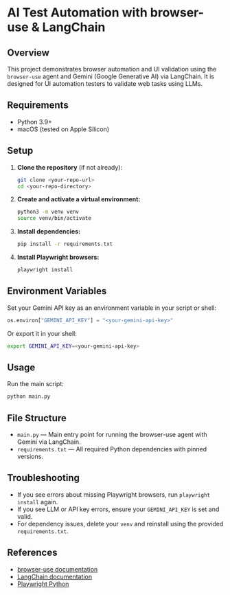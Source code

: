 # AI Test Automation with browser-use & LangChain

## Overview
This project demonstrates browser automation and UI validation using the `browser-use` agent and Gemini (Google Generative AI) via LangChain. It is designed for UI automation testers to validate web tasks using LLMs.

## Requirements
- Python 3.9+
- macOS (tested on Apple Silicon)

## Setup

1. **Clone the repository** (if not already):
   ```sh
   git clone <your-repo-url>
   cd <your-repo-directory>
   ```

2. **Create and activate a virtual environment:**
   ```sh
   python3 -m venv venv
   source venv/bin/activate
   ```

3. **Install dependencies:**
   ```sh
   pip install -r requirements.txt
   ```

4. **Install Playwright browsers:**
   ```sh
   playwright install
   ```

## Environment Variables
Set your Gemini API key as an environment variable in your script or shell:
```python
os.environ["GEMINI_API_KEY"] = "<your-gemini-api-key>"
```
Or export it in your shell:
```sh
export GEMINI_API_KEY=<your-gemini-api-key>
```

## Usage
Run the main script:
```sh
python main.py
```

## File Structure
- `main.py` — Main entry point for running the browser-use agent with Gemini via LangChain.
- `requirements.txt` — All required Python dependencies with pinned versions.

## Troubleshooting
- If you see errors about missing Playwright browsers, run `playwright install` again.
- If you see LLM or API key errors, ensure your `GEMINI_API_KEY` is set and valid.
- For dependency issues, delete your `venv` and reinstall using the provided `requirements.txt`.

## References
- [browser-use documentation](https://docs.browser-use.com/)
- [LangChain documentation](https://python.langchain.com/)
- [Playwright Python](https://playwright.dev/python/) 